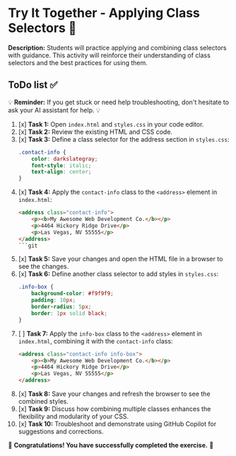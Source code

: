 # Try It Together - Applying Class Selectors 🤝

**Description:**
Students will practice applying and combining class selectors with guidance. This activity will reinforce their understanding of class selectors and the best practices for using them.

## ToDo list ✅

💡 **Reminder:** If you get stuck or need help troubleshooting, don't hesitate to ask your AI assistant for help. 💡

1. [x] **Task 1:** Open `index.html` and `styles.css` in your code editor.
2. [x] **Task 2:** Review the existing HTML and CSS code.
3. [x] **Task 3:** Define a class selector for the address section in `styles.css`:
    ```css
    .contact-info {
        color: darkslategray;
        font-style: italic;
        text-align: center;
    }
    ```
4. [x] **Task 4:** Apply the `contact-info` class to the `<address>` element in `index.html`:
    ```html
    <address class="contact-info">
        <p><b>My Awesome Web Development Co.</b></p>
        <p>4464 Hickory Ridge Drive</p>
        <p>Las Vegas, NV 55555</p>
    </address>
    ```git 
5. [x] **Task 5:** Save your changes and open the HTML file in a browser to see the changes.
6. [x] **Task 6:** Define another class selector to add styles in `styles.css`:
    ```css
    .info-box {
        background-color: #f9f9f9;
        padding: 10px;
        border-radius: 5px;
        border: 1px solid black;
    }
    ```
7. [ ] **Task 7:** Apply the `info-box` class to the `<address>` element in `index.html`, combining it with the `contact-info` class:
    ```html
    <address class="contact-info info-box">
        <p><b>My Awesome Web Development Co.</b></p>
        <p>4464 Hickory Ridge Drive</p>
        <p>Las Vegas, NV 55555</p>
    </address>
    ```
8. [x] **Task 8:** Save your changes and refresh the browser to see the combined styles.
9. [x] **Task 9:** Discuss how combining multiple classes enhances the flexibility and modularity of your CSS.
10. [x] **Task 10:** Troubleshoot and demonstrate using GitHub Copilot for suggestions and corrections.

🌟 **Congratulations! You have successfully completed the exercise.** 🌟